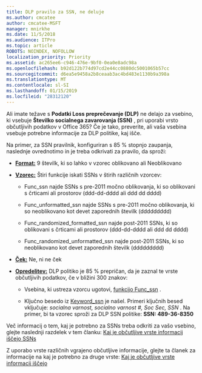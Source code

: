 ```yaml
---
title: DLP pravilo za SSN, ne deluje
ms.author: cmcatee
author: cmcatee-MSFT
manager: mnirkhe
ms.date: 11/5/2018
ms.audience: ITPro
ms.topic: article
ROBOTS: NOINDEX, NOFOLLOW
localization_priority: Priority
ms.assetid: ac265ee6-c946-476e-9bf0-0ea0e8adc98a
ms.openlocfilehash: b92d122b774d97cd2e44cc0880dc5001065b57cc
ms.sourcegitcommit: d6ea5e9458a2b8ceaab3ac4bd483e1130b9a398a
ms.translationtype: MT
ms.contentlocale: sl-SI
ms.lasthandoff: 01/15/2019
ms.locfileid: "28312120"
---
```

Ali imate težave s **Podatki Loss preprečevanje (DLP)** ne delajo za vsebino, ki vsebuje **Številko socialnega zavarovanja (SSN)** , pri uporabi vrsto občutljivih podatkov v Office 365? Če je tako, preverite, ali vaša vsebina vsebuje potrebne informacije za DLP politike, kaj išče. 
  
Na primer, za SSN pravilnik, konfiguriran s 85 % stopnjo zaupanja, naslednje ovrednotimo in je treba odkrivati za pravilo, da sproži:
  
- **[Format:](https://docs.microsoft.com/en-us/office365/securitycompliance/what-the-sensitive-information-types-look-for#format-80)** 9 številk, ki so lahko v vzorec oblikovano ali Neoblikovano 
    
- **[Vzorec:](https://msconnect.microsoft.com/https:/docs.microsoft.com/en-us/office365/securitycompliance/what-the-sensitive-information-types-look-for#pattern-80)** Štiri funkcije iskati SSNs v štirih različnih vzorcev: 
    
  - Func_ssn najde SSNs s pre-2011 močno oblikovanja, ki so oblikovani s črticami ali prostorov (ddd-dd-dddd ali ddd dd dddd)
    
  - Func_unformatted_ssn najde SSNs s pre-2011 močno oblikovanja, ki so neoblikovano kot devet zaporednih številk (ddddddddd)
    
  - Func_randomized_formatted_ssn najde post-2011 SSNs, ki so oblikovani s črticami ali prostorov (ddd-dd-dddd ali ddd dd dddd)
    
  - Func_randomized_unformatted_ssn najde post-2011 SSNs, ki so neoblikovano kot devet zaporednih številk (ddddddddd)
    
- **[Ček:](https://docs.microsoft.com/en-us/office365/securitycompliance/what-the-sensitive-information-types-look-for#checksum-79)** Ne, ni ne ček 
    
- **[Opredelitev:](https://docs.microsoft.com/en-us/office365/securitycompliance/what-the-sensitive-information-types-look-for#definition-80)** DLP politiko je 85 % prepričan, da je zaznal te vrste občutljivih podatkov, če v bližini 300 znakov: 
    
  - Vsebina, ki ustreza vzorcu ugotovi, [funkcijo Func_ssn](https://docs.microsoft.com/en-us/office365/securitycompliance/what-the-sensitive-information-types-look-for#pattern-80) . 
    
  - Ključno besedo iz [Keyword_ssn](https://docs.microsoft.com/en-us/office365/securitycompliance/what-the-sensitive-information-types-look-for#keyword_ssn) je našel. Primeri ključnih besed vključuje: *socialna varnost, socialno varnost #, Soc Sec, SSN* . Na primer, bi ta vzorec sproži za DLP SSN politike: **SSN: 489-36-8350**
    
Več informacij o tem, kaj je potrebno za SSNs treba odkriti za vašo vsebino, glejte naslednji razdelek v tem članku: [Kaj je občutljive vrste informacij iščejo SSNs](https://docs.microsoft.com/en-us/office365/securitycompliance/what-the-sensitive-information-types-look-for#us-social-security-number-ssn)
  
Z uporabo vrste različnih vgrajeno občutljive informacije, glejte ta članek za informacije na kaj je potrebno za druge vrste: [Kaj je občutljive vrste informacij iščejo](https://docs.microsoft.com/en-us/office365/securitycompliance/what-the-sensitive-information-types-look-for)
  

